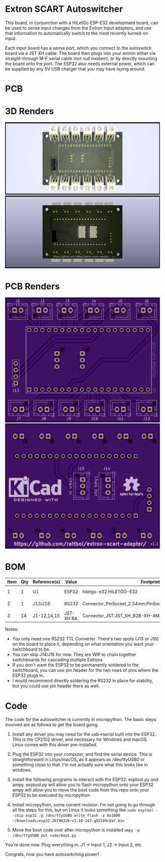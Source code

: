 Extron SCART Autoswitcher
=========================

This board, in conjunction with a HiLetGo ESP-E32 development board, can be used to sense input changes from the Extron Input adapters, and use that information to automatically switch to the most recently turned-on input.

Each input board has a sense port, which you connect to the autoswitch board via a JST XH cable. The board then plugs into your extron either via straight-through M-F serial cable (not null modem), or by directly mounting the board onto the port. The ESP32 also needs external power, which can be supplied by any 5V USB charger that you may have laying around.


PCB
===

3D Renders
==========
![Front Render](pcb/renders/3d-front.png)
![Back Render](pcb/renders/3d-back.png)

PCB Renders
===========

![Front Render](pcb/renders/front.png)
![Back Render](pcb/renders/back.png)

BOM
===========
| Item  | Qty | Reference(s)     | Value      | Footprint                                                   | Datasheet                                                                                                            |
|-------|-----|------------------|------------|-------------------------------------------------------------|----------------------------------------------------------------------------------------------------------------------|
| 1     |   1 | U1               | ESP32      | hiletgo-e32:HILETGO-E32                                     |  https://www.amazon.com/gp/product/B0718T232Z/ref=ppx_yo_dt_b_search_asin_title?ie=UTF8&psc=1                        |
| 2     |   1 | J13/J16          | RS232      | Connector_PinSocket_2.54mm:PinSocket_1x04_P2.54mm_Vertical  |  https://www.amazon.com/gp/product/B00OPU2QJ4/ref=ppx_yo_dt_b_asin_title_o02_s00?ie=UTF8&psc=1                       |
| 3     |  14 | J1-12,14,15      | JST-XH RA  | Connector_JST:JST_XH_B2B-XH-AM_1x02_P2.50mm_Vertical        |                                                                                                                      |

Notes:
* You only need one RS232 TTL Converter. There's two spots (J13 or J16) on the board to place it, depending on what orientation you want your switchboard to be.
* You can skip J14/J15 for now. They are WIP to chain together switchboards for cascading multiple Extrons
* If you don't want the ESP32 to be permanently soldered to the switchboard, you can use pin header for the two rows of pins where the ESP32 plugs in.
* I would recommend directly soldering the RS232 in place for stability, but you could use pin header there as well.

Code
====

The code for the autoswitcher is currently in micropython. The basic steps involved are as follows to get the board going.

1) Install any driver you may need for the usb->serial built into the ESP32. This is the CP2102 driver, and necessary for Windows and macOS. Linux comes with this driver pre-installed.

2) Plug the ESP32 into your computer, and find the serial device.
  This is straightforward in Linux/macOS, as it appears as /dev/ttyUSB0 or something close to that. I'm not actually sure what this looks like in windows.

3) Install the following programs to interact with the ESP32: esptool.py and ampy.
  esptool.py will allow you to flash micropython onto your ESP32
  ampy will allow you to move the boot code from this repo onto your ESP32 to be executed by micropython

4) Install micropython, some current revision.
  I'm not going to go through all the steps for this, but on Linux it looks something like `sudo esptool --chip esp32 -p /dev/ttyUSB0 write_flash -z 0x1000 ~/Downloads/esp32-20190328-v1.10-243-g92149c8a7.bin`
  `
5) Move the boot code over after micropython is installed
  `ampy -p /dev/ttyUSB0 put code/boot.py`

You're done now. Plug everything in. J1 -> Input 1, J2 -> Input 2, etc.

Congrats, now you have autoswitching power!
